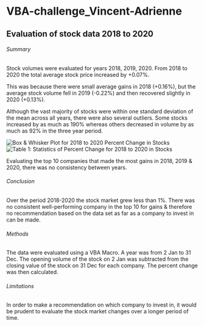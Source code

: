 # VBA-challenge_Vincent-Adrienne

## Evaluation of stock data 2018 to 2020

###### Summary
Stock volumes were evaluated for years 2018, 2019, 2020. From 2018 to 2020 the total average stock price increased by +0.07%.

This was because there were small average gains in 2018 (+0.16%), but the average stock volume fell in 2019 (-0.22%) and then recovered slightly in 2020 (+0.13%).

Although the vast majority of stocks were within one standard deviation of the mean across all years, there were also several outliers. 
Some stocks increased by as much as 190% whereas others decreased in volume by as much as 92% in the three year period.

![Box & Whisker Plot for 2018 to 2020 Percent Change in Stocks](https://github.com/INNSKI/VBA-challenge_Vincent-Adrienne/commit/4e17693195afe69b9dee0de1571379829dbebf52)
![Table 1: Statistics of Percent Change for 2018 to 2020 in Stocks](https://github.com/INNSKI/VBA-challenge_Vincent-Adrienne/commit/401b8f18d0e9853a22410c8e393c08560a4bd2f9)

Evaluating the top 10 companies that made the most gains in 2018, 2019 & 2020, there was no consistency between years.

###### Conclusion
Over the period 2018-2020 the stock market grew less than 1%. There was no consistent well-performing company in the top 10 for gains & therefore no recommendation based on the data set as far as a company to invest in can be made.

###### Methods
The data were evaluated using a VBA Macro. A year was from 2 Jan to 31 Dec. The opening volume of the stock on 2 Jan was subtracted from the closing value of the stock on 31 Dec for each company. The percent change was then calculated.

###### Limitations
In order to make a recommendation on which company to invest in, it would be prudent to evaluate the stock market changes over a longer period of time. 
